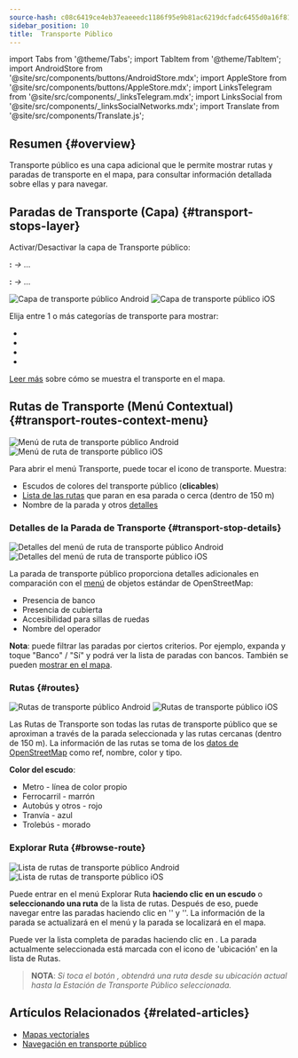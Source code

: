 ```yaml
---
source-hash: c08c6419ce4eb37eaeeedc1186f95e9b81ac6219dcfadc6455d0a16f81b7bdd4
sidebar_position: 10
title:  Transporte Público
---
```

import Tabs from '@theme/Tabs';
import TabItem from '@theme/TabItem';
import AndroidStore from '@site/src/components/buttons/AndroidStore.mdx';
import AppleStore from '@site/src/components/buttons/AppleStore.mdx';
import LinksTelegram from '@site/src/components/_linksTelegram.mdx';
import LinksSocial from '@site/src/components/_linksSocialNetworks.mdx';
import Translate from '@site/src/components/Translate.js';



## Resumen {#overview}

Transporte público es una capa adicional que le permite mostrar rutas y paradas de transporte en el mapa, para consultar información detallada sobre ellas y para navegar.

## Paradas de Transporte (Capa) {#transport-stops-layer}

Activar/Desactivar la capa de Transporte público:

**<Translate android="true" ids="android_button_seq"/>:** *<Translate android="true" ids="shared_string_menu,configure_map,rendering_category_transport"/> →* &#8230;

<p> </p>

**<Translate ios="true" ids="ios_button_seq"/>:** *<Translate ios="true" ids="shared_string_menu,configure_map,rendering_category_transport"/> →* &#8230;

<p> </p>

![Capa de transporte público Android](@site/static/img/map/pt_layer_android.png) ![Capa de transporte público iOS](@site/static/img/map/pt_layer_ios.png)

Elija entre 1 o más categorías de transporte para mostrar:

- <Translate android="true" ids="rendering_attr_transportStops_name"/>
- <Translate android="true" ids="rendering_attr_publicTransportMode_name"/>
- <Translate android="true" ids="rendering_attr_tramTrainRoutes_name"/>
- <Translate android="true" ids="rendering_attr_subwayMode_name"/>

[Leer más](../map/vector-maps.md#transport) sobre cómo se muestra el transporte en el mapa.


## Rutas de Transporte (Menú Contextual) {#transport-routes-context-menu}

![Menú de ruta de transporte público Android](@site/static/img/map/pt_routemenu_android.png) ![Menú de ruta de transporte público iOS](@site/static/img/map/pt_routemenu_ios.png)

Para abrir el menú Transporte, puede tocar el icono de transporte. Muestra:

- Escudos de colores del transporte público (**clicables**)
- [Lista de las rutas](#routes) que paran en esa parada o cerca (dentro de 150 m)
- Nombre de la parada y otros [detalles](#transport-stop-details)

### Detalles de la Parada de Transporte {#transport-stop-details}

![Detalles del menú de ruta de transporte público Android](@site/static/img/map/pt_routemenu_details_android.png) ![Detalles del menú de ruta de transporte público iOS](@site/static/img/map/pt_routemenu_details_ios.png)

La parada de transporte público proporciona detalles adicionales en comparación con el [menú](../map/map-context-menu.md#details) de objetos estándar de OpenStreetMap:

- Presencia de banco
- Presencia de cubierta
- Accesibilidad para sillas de ruedas
- Nombre del operador

**Nota**: puede filtrar las paradas por ciertos criterios. Por ejemplo, expanda y toque "Banco" / "Sí" y podrá ver la lista de paradas con bancos. También se pueden [mostrar en el mapa](../map/point-layers-on-map.md#points-of-interest-pois).


### Rutas {#routes}

![Rutas de transporte público Android](@site/static/img/map/pt_routes_android.png) ![Rutas de transporte público iOS](@site/static/img/map/pt_routes_ios.png)

Las Rutas de Transporte son todas las rutas de transporte público que se aproximan a través de la parada seleccionada y las rutas cercanas (dentro de 150 m). La información de las rutas se toma de los [datos de OpenStreetMap](https://wiki.openstreetmap.org/wiki/Public_transport) como ref, nombre, color y tipo.

**Color del escudo**:

- Metro - línea de color propio
- Ferrocarril - marrón
- Autobús y otros - rojo
- Tranvía - azul
- Trolebús - morado

### Explorar Ruta {#browse-route}

![Lista de rutas de transporte público Android](@site/static/img/map/pt_route_list_android.png)  ![Lista de rutas de transporte público iOS](@site/static/img/map/pt_route_list_ios.png)

Puede entrar en el menú Explorar Ruta **haciendo clic en un escudo** o **seleccionando una ruta** de la lista de rutas. Después de eso, puede navegar entre las paradas haciendo clic en '<Translate android="true" ids="shared_string_previous"/>' y '<Translate android="true" ids="shared_string_next"/>'. La información de la parada se actualizará en el menú y la parada se localizará en el mapa.

Puede ver la lista completa de paradas haciendo clic en <Translate android="true" ids="rendering_category_details"/>. La parada actualmente seleccionada está marcada con el icono de 'ubicación' en la lista de Rutas.

> **NOTA**: *Si toca el botón <Translate android="true" ids="get_directions"/>, obtendrá una ruta desde su ubicación actual hasta la Estación de Transporte Público seleccionada.*


## Artículos Relacionados {#related-articles}

- [Mapas vectoriales](../map/vector-maps.md)
- [Navegación en transporte público](../navigation/routing/public-transport-navigation.md)